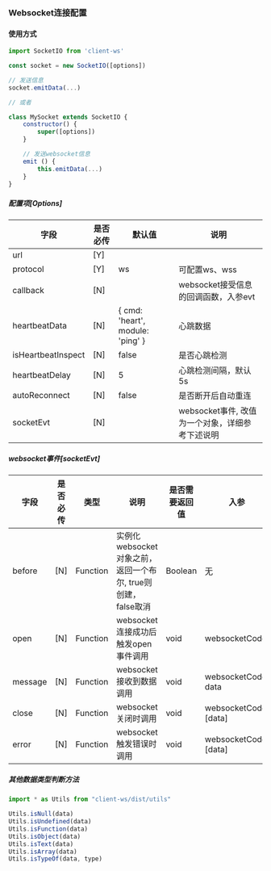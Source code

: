 ### Websocket连接配置

#### 使用方式
```javascript
import SocketIO from 'client-ws'

const socket = new SocketIO([options])

// 发送信息
socket.emitData(...)

// 或者

class MySocket extends SocketIO {
    constructor() {
        super([options])
    }

    // 发送websocket信息
    emit () {
        this.emitData(...)
    }
}

```

##### 配置项[Options]

|字段|是否必传|默认值|说明|
|-|-|-|-|
|url|[Y]|||
|protocol|[Y]|ws|可配置ws、wss|
|callback|[N]|  |websocket接受信息的回调函数，入参evt|
|heartbeatData|[N]|{ cmd: 'heart', module: 'ping' }|心跳数据|
|isHeartbeatInspect|[N]|false|是否心跳检测|
|heartbeatDelay|[N]|5|心跳检测间隔，默认5s|
|autoReconnect|[N]|false|是否断开后自动重连|
|socketEvt|[N]|  |websocket事件, 改值为一个对象，详细参考下述说明|

##### websocket事件[socketEvt]
|字段|是否必传|类型|说明|是否需要返回值|入参|
|-|-|-|-|-|-|
|before|[N]|Function|实例化websocket对象之前，返回一个布尔, true则创建，false取消| Boolean |无|
|open|[N]|Function|websocket连接成功后触发open事件调用|void|websocketCode|
|message|[N]|Function|websocket接收到数据调用|void|websocketCode, data|
|close|[N]|Function|websocket关闭时调用|void|websocketCode, [data]|
|error|[N]|Function|websocket触发错误时调用|void|websocketCode, [data]|


##### 其他数据类型判断方法

```javascript
import * as Utils from "client-ws/dist/utils"

Utils.isNull(data)
Utils.isUndefined(data)
Utils.isFunction(data)
Utils.isObject(data)
Utils.isText(data)
Utils.isArray(data)
Utils.isTypeOf(data, type)
```